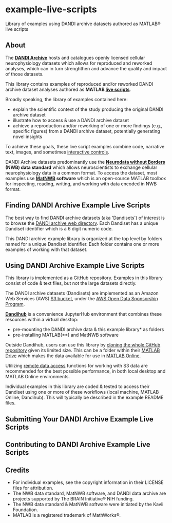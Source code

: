 # example-live-scripts
Library of examples using DANDI archive datasets authored as MATLAB® live scripts

## About 
The **[DANDI Archive](https://dandiarchive.org/)** hosts and catalogues openly licensed cellular neurophysiology datasets which allows for reproduced and reworked analyses, which can in turn strenghthen and advance the quality and impact of those datasets.

This library contains examples of reproduced and/or reworked DANDI archive dataset analyses authored as **MATLAB [live scripts](https://www.mathworks.com/help/matlab/matlab_prog/what-is-a-live-script-or-function.html)**. 

Broadly speaking, the library of examples contained here: 
* explain the scientific context of the study producing the original DANDI archive dataset
* illustrate how to access & use a DANDI archive dataset
* achieve a reproduction and/or reworking of one or more findings (e.g., specific figures) from a DANDI archive dataset, potentially generating novel insights

To achieve these goals, these live script examples combine code, narrative text, images, and sometimes [interactive controls](https://www.mathworks.com/help/matlab/matlab_prog/add-interactive-controls-to-a-live-script.html).

DANDI Archive datasets predominantly use the **[Neurodata without Borders](https://www.nwb.org/) (NWB) data standard** which allows neuroscientists to exchange cellular neurophysiology data in a common format. To access the dataset, most examples use **[MatNWB](https://www.mathworks.com/matlabcentral/fileexchange/67741-neurodatawithoutborders-matnwb) software** which is an open-source MATLAB toolbox for inspecting, reading, writing, and working with data encoded in NWB format. 

## Finding DANDI Archive Example Live Scripts
The best way to find DANDI archive datasets (aka 'Dandisets') of interest is to browse the [DANDI archive web directory](https://dandiarchive.org/dandiset). Each Dandiset has a unique Dandiset identifier which is a 6 digit numeric code. 

This DANDI archive example library is organized at the top level by folders named for a unique Dandiset identifier. Each folder contains one or more examples of working with that dataset. 

## Using DANDI Archive Example Live Scripts
This library is implemented as a GitHub repository. Examples in this library consist of code & text files, but not the large datasets directly.

The DANDI archive datasets (Dandisets) are implemented as an Amazon Web Services (AWS) [S3 bucket](https://docs.aws.amazon.com/AmazonS3/latest/userguide/UsingBucket.html), under the [AWS Open Data Sponsorship Program](https://aws.amazon.com/opendata/open-data-sponsorship-program/). 

**[Dandihub](https://hub.dandiarchive.org/hub)** is a convenience JupyterHub environment that combines these resources within a virtual desktop:
* pre-mounting the DANDI archive data & this example library\* as folders
* pre-installing MATLAB(\*\*) and MatNWB software

Outside Dandihub, users can use this library by [cloning the whole GitHub repository](https://www.mathworks.com/help/matlab/matlab_prog/use-git-in-matlab.html) given its limited size. This can be a folder within their [MATLAB Drive](https://www.mathworks.com/products/matlab-drive.html) which makes the data available for use in [MATLAB Online](https://www.mathworks.com/products/matlab-online.html). 

Utilizing [remote data access](https://www.mathworks.com/help/matlab/import_export/work-with-remote-data.html) functions for working with S3 data are recommended for the best possible performance, in both local desktop and MATLAB Online environments. 

Individual examples in this library are coded & tested to access their Dandiset using one or more of these workflows (local machine, MATLAB Online, Dandihub). This will typically be described in the example README files. 

## Submitting Your DANDI Archive Example Live Scripts

## Contributing to DANDI Archive Example Live Scripts


## Credits
* For individual examples, see the copyright information in their LICENSE files for attribution. 
* The NWB data standard, MatNWB software, and DANDI data archive are projects supported by The BRAIN Initiative® NIH funding.
* The NWB data standard & MatNWB software were initiated by the Kavli Foundation.
* MATLAB is a registered trademark of MathWorks®.
